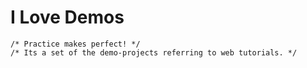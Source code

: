 # I Love Demos

```
/* Practice makes perfect! */
/* Its a set of the demo-projects referring to web tutorials. */
```
